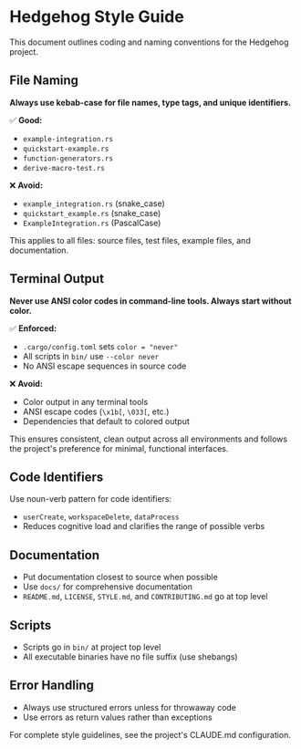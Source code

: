 # Hedgehog Style Guide

This document outlines coding and naming conventions for the Hedgehog project.

## File Naming

**Always use kebab-case for file names, type tags, and unique identifiers.**

✅ **Good:**
- `example-integration.rs`
- `quickstart-example.rs` 
- `function-generators.rs`
- `derive-macro-test.rs`

❌ **Avoid:**
- `example_integration.rs` (snake_case)
- `quickstart_example.rs` (snake_case)
- `ExampleIntegration.rs` (PascalCase)

This applies to all files: source files, test files, example files, and documentation.

## Terminal Output

**Never use ANSI color codes in command-line tools. Always start without color.**

✅ **Enforced:**
- `.cargo/config.toml` sets `color = "never"`
- All scripts in `bin/` use `--color never`
- No ANSI escape sequences in source code

❌ **Avoid:**
- Color output in any terminal tools
- ANSI escape codes (`\x1b[`, `\033[`, etc.)
- Dependencies that default to colored output

This ensures consistent, clean output across all environments and follows the project's preference for minimal, functional interfaces.

## Code Identifiers

Use noun-verb pattern for code identifiers:
- `userCreate`, `workspaceDelete`, `dataProcess`
- Reduces cognitive load and clarifies the range of possible verbs

## Documentation

- Put documentation closest to source when possible
- Use `docs/` for comprehensive documentation  
- `README.md`, `LICENSE`, `STYLE.md`, and `CONTRIBUTING.md` go at top level

## Scripts

- Scripts go in `bin/` at project top level
- All executable binaries have no file suffix (use shebangs)

## Error Handling

- Always use structured errors unless for throwaway code
- Use errors as return values rather than exceptions

For complete style guidelines, see the project's CLAUDE.md configuration.